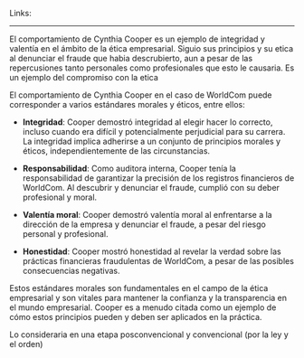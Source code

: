 Links:
___

El comportamiento de Cynthia Cooper es un ejemplo de integridad y valentía en el ámbito de la ética empresarial. Siguio sus principios y su etica al denunciar el fraude que habia descrubierto, aun a pesar de las repercusiones tanto personales como profesionales que esto le causaria. Es un ejemplo del compromiso con la etica

El comportamiento de Cynthia Cooper en el caso de WorldCom puede corresponder a varios estándares morales y éticos, entre ellos:

- **Integridad**: Cooper demostró integridad al elegir hacer lo correcto, incluso cuando era difícil y potencialmente perjudicial para su carrera. La integridad implica adherirse a un conjunto de principios morales y éticos, independientemente de las circunstancias.
    
- **Responsabilidad**: Como auditora interna, Cooper tenía la responsabilidad de garantizar la precisión de los registros financieros de WorldCom. Al descubrir y denunciar el fraude, cumplió con su deber profesional y moral.
    
- **Valentía moral**: Cooper demostró valentía moral al enfrentarse a la dirección de la empresa y denunciar el fraude, a pesar del riesgo personal y profesional.
    
- **Honestidad**: Cooper mostró honestidad al revelar la verdad sobre las prácticas financieras fraudulentas de WorldCom, a pesar de las posibles consecuencias negativas.
    

Estos estándares morales son fundamentales en el campo de la ética empresarial y son vitales para mantener la confianza y la transparencia en el mundo empresarial. Cooper es a menudo citada como un ejemplo de cómo estos principios pueden y deben ser aplicados en la práctica.


Lo consideraria en una etapa posconvencional y convencional (por la ley y el orden)